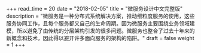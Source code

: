 +++
read_time = 20
date = "2018-02-05"
title = "微服务设计中文完整版"
description = "微服务是一种分布式系统解决方案，推动细粒度服务的使用，这些服务协同工作，且每个服务都又自己的生命周期。因为微服务主要围绕业务领域建模，所以避免了由传统的分层架构引发的很多问题。微服务也整合了过去十年来的新概念和技术，因此得以避开许多面向服务的架构的陷阱。" 
draft = false
weight = 1
+++


<iframe frameborder="0" scrolling="no" id="frame-preview"  width="100%"></iframe>


<script type="text/javascript">

//更改iframe高度
function changeHeight(){
    document.getElementById('frame-preview').height=document.documentElement.clientHeight-10;
};

window.onload = function () {
    var urlFile = "https://os-qingdao.oss-cn-qingdao.aliyuncs.com/data/unionpay/%E8%B5%84%E6%96%99%E6%96%87%E6%A1%A3/%E5%9B%BE%E4%B9%A6/%E5%BE%AE%E6%9C%8D%E5%8A%A1/%E5%BE%AE%E6%9C%8D%E5%8A%A1%E8%AE%BE%E8%AE%A1%E4%B8%AD%E6%96%87%E5%AE%8C%E6%95%B4%E7%89%88.pdf";
    var url = "http://127.0.0.1:8012/onlinePreview?url="+urlFile;
    var iframeDom = document.getElementById('frame-preview');
    iframeDom.src = url;
    changeHeight(iframeDom);
};

window.onresize = function(){
    changeHeight();
};

</script>



